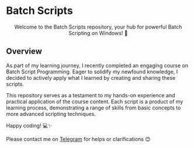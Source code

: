 # Batch Scripts 

<p align="center">
Welcome to the Batch Scripts repository, your hub for powerful Batch Scripting on Windows! 🚀
</p>

## Overview

As part of my learning journey, I recently completed an engaging course on Batch Script Programming. Eager to solidify my newfound knowledge, I decided to actively apply what I learned by creating and sharing these scripts.

This repository serves as a testament to my hands-on experience and practical application of the course content. Each script is a product of my learning process, demonstrating a range of skills from basic concepts to more advanced scripting techniques.

Happy coding! 💻✨

Please contact me on [Telegram](https://t.me/VinuXD) for helps or clarifications 😊
